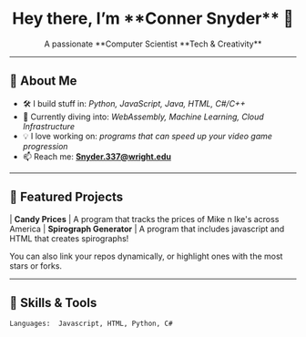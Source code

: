 <!-- 👋 Welcome Banner -->
<h1 align="center">Hey there, I’m **Conner Snyder** 👋</h1>
<p align="center">
  A passionate **Computer Scientist **Tech & Creativity**
</p>

---

## 🧩 About Me
- 🛠 I build stuff in: *Python, JavaScript, Java, HTML, C#/C++*  
- 🌱 Currently diving into: *WebAssembly, Machine Learning, Cloud Infrastructure*  
- 💡 I love working on: *programs that can speed up your video game progression*  
- 📫 Reach me: **Snyder.337@wright.edu** 

---

## 🔭 Featured Projects

| **Candy Prices** | A program that tracks the prices of Mike n Ike's across America
| **Spirograph Generator** | A program that includes javascript and HTML that creates spirographs!

You can also link your repos dynamically, or highlight ones with the most stars or forks.

---

## 🧰 Skills & Tools

```text
Languages:  Javascript, HTML, Python, C#
